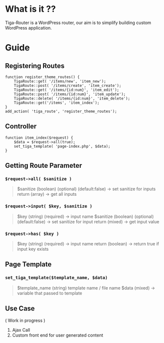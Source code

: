 # What is it ??

Tiga-Router is a WordPress router, our aim is to simplify building custom WordPress application. 

# Guide

## Registering Routes
```
function register_theme_routes() {
	TigaRoute::get( '/items/new', 'item_new');
	TigaRoute::post( '/items/create', 'item_create');
	TigaRoute::get( '/items/{id:num}', 'item_edit');
	TigaRoute::post( '/items/{id:num}', 'item_update');
	TigaRoute::delete( '/items/{id:num}', 'item_delete');
	TigaRoute::get('/items', 'item_index');
}
add_action( 'tiga_route', 'register_theme_routes');
```
## Controller
```
function item_index($request) {
    $data = $request->all(true);
	set_tiga_template( 'page-index.php', $data);
}
```

## Getting Route Parameter 

### `$request->all( $sanitize )`

> $sanitize (boolean) (optional) (default:false) -> set sanitize for inputs
> return (array) -> get all inputs

### `$request->input( $key, $sanitize )`

> $key (string) (required) -> input name
> $sanitize (boolean) (optional) (default:false) -> set sanitize for input
> return (mixed) -> get input value

### `$request->has( $key )`

> $key (string) (required) -> input name
> return (boolean) -> return true if input key exists

## Page Template

### `set_tiga_template($template_name, $data)`
> $template_name (string) template name / file name
> $data (mixed) -> variable that passed to template

## Use Case 

( Work in progress ) 

1. Ajax Call
2. Custom front end for user generated content 